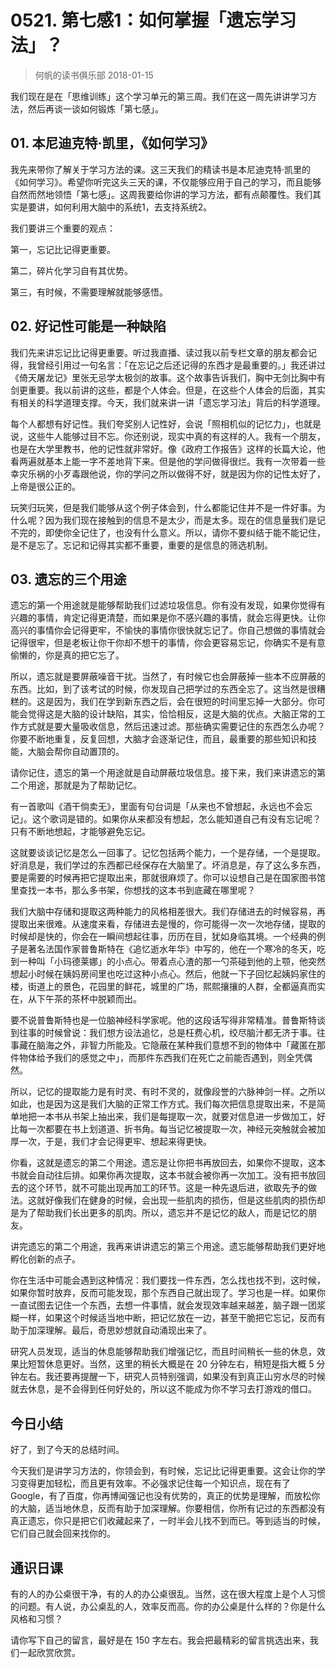 # 0521. 第七感1：如何掌握「遗忘学习法」？
> 何帆的读书俱乐部
2018-01-15

我们现在是在「思维训练」这个学习单元的第三周。我们在这一周先讲讲学习方法，然后再谈一谈如何锻炼「第七感」。

## 01. 本尼迪克特·凯里，《如何学习》

我先来带你了解关于学习方法的课。这三天我们的精读书是本尼迪克特·凯里的《如何学习》。希望你听完这头三天的课，不仅能够应用于自己的学习，而且能够自然而然地领悟「第七感」。这周我要给你讲的学习方法，都有点颠覆性。我们其实是要讲，如何利用大脑中的系统1，去支持系统2。

我们要讲三个重要的观点：

第一，忘记比记得更重要。

第二，碎片化学习自有其优势。

第三，有时候，不需要理解就能够感悟。

## 02. 好记性可能是一种缺陷

我们先来讲忘记比记得更重要。听过我直播、读过我以前专栏文章的朋友都会记得，我曾经引用过一句名言：「在忘记之后还记得的东西才是最重要的。」我还讲过《倚天屠龙记》里张无忌学太极剑的故事。这个故事告诉我们，胸中无剑比胸中有剑更重要。我以前讲的这些，都是个人体会。但是，在这些个人体会的后面，其实有相关的科学道理支撑。今天，我们就来讲一讲「遗忘学习法」背后的科学道理。

每个人都想有好记性。我们夸奖别人记性好，会说「照相机似的记忆力」，也就是说，这些牛人能够过目不忘。你还别说，现实中真的有这样的人。我有一个朋友，也是在大学里教书，他的记性就非常好。像《政府工作报告》这样的长篇大论，他看两遍就基本上能一字不差地背下来。但是他的学问做得很烂。我有一次带着一些幸灾乐祸的小歹毒跟他说，你的学问之所以做得不好，就是因为你的记性太好了，上帝是很公正的。

玩笑归玩笑，但是我们能够从这个例子体会到，什么都能记住并不是一件好事。为什么呢？因为我们现在接触到的信息不是太少，而是太多。现在的信息量我们是记不完的，即使你全记住了，也没有什么意义。所以，请你不要纠结于能不能记住，是不是忘了。忘记和记得其实都不重要，重要的是信息的筛选机制。

## 03. 遗忘的三个用途

遗忘的第一个用途就是能够帮助我们过滤垃圾信息。你有没有发现，如果你觉得有兴趣的事情，肯定记得更清楚，而如果是你不感兴趣的事情，就会忘得更快。让你高兴的事情你会记得更牢，不愉快的事情你很快就忘记了。你自己想做的事情就会记得很牢，但是老板让你干你却不想干的事情，你会更容易忘记，你确实不是有意偷懒的，你是真的把它忘了。

所以，遗忘就是要屏蔽噪音干扰。当然了，有时候它也会屏蔽掉一些本不应屏蔽的东西。比如，到了该考试的时候，你发现自己把学过的东西全忘了。这当然是很糟糕的。这是因为，我们在学到新东西之后，会在很短的时间里忘掉一大部分。你可能会觉得这是大脑的设计缺陷，其实，恰恰相反，这是大脑的优点。大脑正常的工作方式就是要大量吸收信息，然后迅速过滤。那些确实需要记住的东西怎么办呢？你要不断地重复，反复回想，大脑才会逐渐记住，而且，最重要的那些知识和技能，大脑会帮你自动置顶的。

请你记住，遗忘的第一个用途就是自动屏蔽垃圾信息。接下来，我们来讲遗忘的第二个用途，那就是为了帮助记忆。

有一首歌叫《酒干倘卖无》，里面有句台词是「从来也不曾想起，永远也不会忘记」。这个歌词是错的。如果你从来都没有想起，怎么能知道自己有没有忘记呢？只有不断地想起，才能够避免忘记。

这就要谈谈记忆是怎么一回事了。记忆包括两个能力，一个是存储，一个是提取。好消息是，我们学过的东西都已经保存在大脑里了。坏消息是，存了这么多东西，要是需要的时候再把它提取出来，那就很麻烦了。你可以设想自己是在国家图书馆里查找一本书，那么多书架，你想找的这本书到底藏在哪里呢？

我们大脑中存储和提取这两种能力的风格相差很大。我们存储进去的时候容易，再提取出来很难。从速度来看，存储进去是慢的，你可能得一次一次地存储，提取的时候却是快的，你会在一瞬间想起往事，历历在目，犹如身临其境。一个经典的例子是著名法国作家普鲁斯特在《追忆逝水年华》中写的，他在一个寒冷的冬天，吃到一种叫「小玛德莱娜」的小点心。带着点心渣的那一勺茶碰到他的上颚，他突然想起小时候在姨妈房间里也吃过这种小点心。然后，他就一下子回忆起姨妈家住的楼，街道上的景色，花园里的鲜花，城里的广场，熙熙攘攘的人群，全都逼真而实在，从下午茶的茶杯中脱颖而出。

要不说普鲁斯特也是一位脑神经科学家呢。他的这段话写得非常精准。普鲁斯特谈到往事的时候曾说：我们想方设法追忆，总是枉费心机，绞尽脑汁都无济于事。往事藏在脑海之外，非智力所能及。它隐蔽在某种我们意想不到的物体中「藏匿在那件物体给予我们的感觉之中」，而那件东西我们在死亡之前能否遇到，则全凭偶然。

所以，记忆的提取能力是有时灵、有时不灵的，就像段誉的六脉神剑一样。之所以如此，也是因为这是我们大脑的正常工作方式。我们每次把信息提取出来，不是简单地把一本书从书架上抽出来，我们是每提取一次，就要对信息进一步做加工，好比每一次都要在书上划道道、折书角。每当记忆被提取一次，神经元突触就会被加厚一次，于是，我们才会记得更牢、想起来得更快。

你看，这就是遗忘的第二个用途。遗忘是让你把书再放回去，如果你不提取，这本书就会自动往后排。如果你再次提取，这本书就会被你再一次加工。没有把书放回去的这个环节，就不可能出现再加工的环节。这是一种先退后进，欲取先予的做法。这就好像我们在健身的时候，会出现一些肌肉的损伤，但是这些肌肉的损伤却是为了帮助我们长出更多的肌肉。所以，遗忘并不是记忆的敌人，而是记忆的朋友。

讲完遗忘的第二个用途，我再来讲讲遗忘的第三个用途。遗忘能够帮助我们更好地孵化创新的点子。

你在生活中可能会遇到这种情况：我们要找一件东西，怎么找也找不到，这时候，如果你暂时放弃，反而可能发现，那个东西自己就出现了。学习也是一样。如果你一直试图去记住一个东西，去想一件事情，就会发现效率越来越差，脑子跟一团浆糊一样，如果这个时候适当地中断，把记忆放在一边，甚至干脆把它忘记，反而有助于加深理解。最后，奇思妙想就自动涌现出来了。

研究人员发现，适当的休息能够帮助我们增强记忆，而且时间稍长一些的休息，效果比短暂休息更好。当然，这里的稍长大概是在 20 分钟左右，稍短是指大概 5 分钟左右。我还要再提醒一下，研究人员特别强调，如果没有到真正山穷水尽的时候就去休息，是不会得到任何好处的，所以这不能成为你不学习去打游戏的借口。

## 今日小结

好了，到了今天的总结时间。

今天我们是讲学习方法的，你领会到，有时候，忘记比记得更重要。这会让你的学习变得更加轻松，而且更有效率。不必强求记住每一个知识点，现在有了 Google，有了百度，你再博闻强记也没有优势的，真正的优势是理解，而放松你的大脑，适当地休息，反而有助于加深理解。你要相信，你所有记过的东西都没有真正遗忘，你只是把它们收藏起来了，一时半会儿找不到而已。等到适当的时候，它们自己就会回来找你的。

## 通识日课

有的人的办公桌很干净，有的人的办公桌很乱。当然，这在很大程度上是个人习惯的问题。有人说，办公桌乱的人，效率反而高。你的办公桌是什么样的？你是什么风格和习惯？

请你写下自己的留言，最好是在 150 字左右。我会把最精彩的留言挑选出来，我们一起欣赏欣赏。

